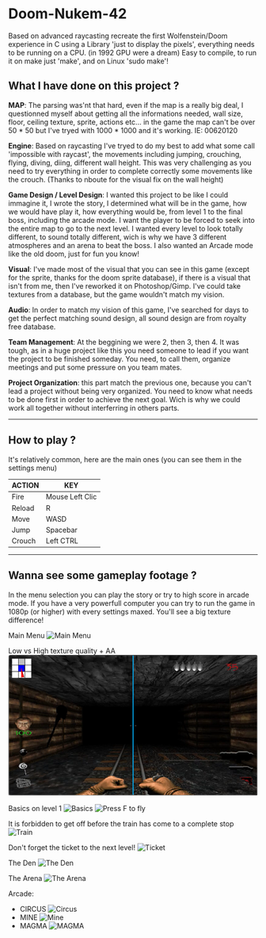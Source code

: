 # Doom-Nukem-42
Based on advanced raycasting recreate the first Wolfenstein/Doom experience in C using a Library 'just to display the pixels', everything needs to be running on a CPU. (in 1992 GPU were a dream)
Easy to compile, to run it on make just 'make', and on Linux 'sudo make'!

## **What I have done on this project ?**

**MAP**: The parsing was'nt that hard, even if the map is a really big deal, I questionned myself about getting all the informations needed, wall size, floor, ceiling texture, sprite, actions etc... in the game the map can't be over 50 * 50 but I've tryed with 1000 * 1000 and it's working.
IE: 00620120

**Engine**: Based on raycasting I've tryed to do my best to add what some call 'impossible with raycast', the movements including jumping, crouching, flying, diving, diing, different wall height. This was very challenging as you need to try everything in order to complete correctly some movements like the crouch.
(Thanks to nboute for the visual fix on the wall height)

**Game Design / Level Design**: I wanted this project to be like I could immagine it, I wrote the story, I determined what will be in the game, how we would have play it, how everything would be, from level 1 to the final boss, including the arcade mode. I want the player to be forced to seek into the entire map to go to the next level. I wanted every level to look totally different, to sound totally different, wich is why we have 3 different atmospheres and an arena to beat the boss.
I also wanted an Arcade mode like the old doom, just for fun you know!

**Visual**: I've made most of the visual that you can see in this game (except for the sprite, thanks for the doom sprite database), if there is a visual that isn't from me, then I've reworked it on Photoshop/Gimp. I've could take textures from a database, but the game wouldn't match my vision.

**Audio**: In order to match my vision of this game, I've searched for days to get the perfect matching sound design, all sound design are from royalty free database.

**Team Management**: At the beggining we were 2, then 3, then 4. It was tough, as in a huge project like this you need someone to lead if you want the project to be finished someday. You need, to call them, organize meetings and put some pressure on you team mates.

**Project Organization**: this part match the previous one, because you can't lead a project without being very organized. You need to know what needs to be done first in order to achieve the next goal. Wich is why we could work all together without interferring in others parts.

------

## **How to play ?**

It's relatively common, here are the main ones (you can see them in the settings menu)

| ACTION | KEY             |
| ------ | --------------- |
| Fire   | Mouse Left Clic |
| Reload | R               |
| Move   | WASD            |
| Jump   | Spacebar        |
| Crouch | Left CTRL       |

------

## **Wanna see some gameplay footage ?**

In the menu selection you can play the story or try to high score in arcade mode.
If you have a very powerfull computer you can try to run the game in 1080p (or higher) with every settings maxed. You'll see a big texture difference!

Main Menu
![Main Menu](https://github.com/dlartigu/Doom-Nukem-42/blob/main/gif/Menu.gif)

Low vs High texture quality + AA
![Low vs High](https://github.com/dlartigu/Doom-Nukem-42/blob/main/gif/lowvshigh.png)

Basics on level 1
![Basics](https://github.com/dlartigu/Doom-Nukem-42/blob/main/gif/level1/1.gif)
![Press F to fly](https://github.com/dlartigu/Doom-Nukem-42/blob/main/gif/level1/2.gif)

It is forbidden to get off before the train has come to a complete stop
![Train](https://github.com/dlartigu/Doom-Nukem-42/blob/main/gif/level2/1.gif)

Don't forget the ticket to the next level!
![Ticket](https://github.com/dlartigu/Doom-Nukem-42/blob/main/gif/level3/2.gif)

The Den
![The Den](https://github.com/dlartigu/Doom-Nukem-42/blob/main/gif/level3/1.gif)

The Arena
![The Arena](https://github.com/dlartigu/Doom-Nukem-42/blob/main/gif/levelfinal/1.gif)

Arcade:

- CIRCUS
  ![Circus](https://github.com/dlartigu/Doom-Nukem-42/blob/main/gif/arcade1/1.gif)
- MINE
  ![Mine](https://github.com/dlartigu/Doom-Nukem-42/blob/main/gif/arcade2/1.gif)
- MAGMA
  ![MAGMA](https://github.com/dlartigu/Doom-Nukem-42/blob/main/gif/arcade3/1.gif)







